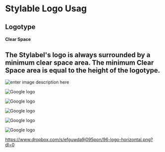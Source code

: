 # Stylable Logo Usag
Logotype
-------------
#### Clear Space
The Stylabel's logo is always surrounded by a minimum clear space area. The minimum Clear Space area is equal to the height of the logotype.
----------
![enter image description here](https://photos-4.dropbox.com/t/2/AABpblpSpZFwmdtbBK5IJn27Hr3_Yguuc-ayHCQI86-v_w/12/44364663/png/32x32/1/_/1/2/Clear%20Space%20-%20horizontal-mark.png/EPay-iEYxrhFIAcoBw/ouq1Lt68JozhZYNyHKuEQiaEgLDjh6fH4UjMAx_qiu8?size=2048x1536&size_mode=3)



![Google logo](https://photos-4.dropbox.com/t/2/AABpblpSpZFwmdtbBK5IJn27Hr3_Yguuc-ayHCQI86-v_w/12/44364663/png/32x32/1/_/1/2/Clear%20Space%20-%20horizontal-mark.png)

![Google logo](https://www.dropbox.com/s/efguwda9j095pon/96-logo-horizontal.png?dl=0 "The Google logo")


![Google logo](https://www.dropbox.com/s/efguwda9j095pon/96-logo-horizontal.png "The Google logo")

![Google logo](http://www.google.com/images/logo.gif "The Google logo")

![Google logo](https://photos-4.dropbox.com/t/2/AABpblpSpZFwmdtbBK5IJn27Hr3_Yguuc-ayHCQI86-v_w/12/44364663/png/32x32/1/_/1/2/Clear%20Space%20-%20horizontal-mark.png "The Google logo")


https://www.dropbox.com/s/efguwda9j095pon/96-logo-horizontal.png?dl=0
